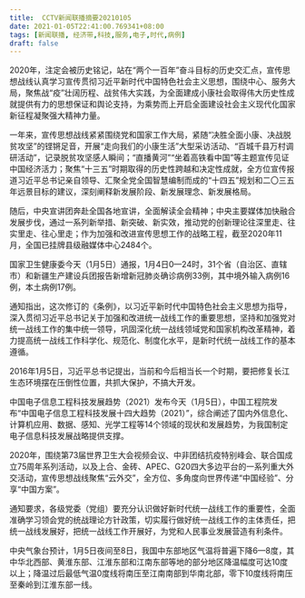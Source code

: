```yaml
---
title:  CCTV新闻联播摘要20210105
date: 2021-01-05T22:41:00.769341+08:00
tags: [新闻联播, 经济带,科技,服务,电子,时代,病例]
draft: false
---
```


2020年，注定会被历史铭记，站在“两个一百年”奋斗目标的历史交汇点，宣传思想战线认真学习宣传贯彻习近平新<span class="keywords_content">时代</span>中国特色社会主义思想，围绕中心、<span class="keywords_fund">服务</span>大局，聚焦战“疫”壮阔历程、战贫伟大实践，为全面建成小康社会取得伟大历史性成就提供有力的思想保证和舆论支持，为乘势而上开启全面建设社会主义现代化国家新征程凝聚强大精神力量。

一年来，宣传思想战线紧紧围绕党和国家工作大局，紧随“决胜全面小康、决战脱贫攻坚”的铿锵足音，开展“走向我们的小康生活”大型采访活动、“百城千县万村调研活动”，记录脱贫攻坚感人瞬间；“直播黄河”“坐着高铁看中国”等主题宣传见证中国经济活力；聚焦“十三五”时期取得的历史性跨越和决定性成就，全方位宣传报道习近平总书记亲自领导、汇聚全党全国智慧编制而成的“十四五”规划和二〇三五年远景目标的建议，深刻阐释新发展阶段、新发展理念、新发展格局。

随后，中央宣讲团奔赴全国各地宣讲，全面解读全会精神；中央主要媒体加快融合发展步伐，通过一系列新举措、新突破、新实效，推动党的创新理论往深里走、往实里走、往心里走；作为加强和改进宣传思想工作的战略工程，截至2020年11月，全国已挂牌县级融媒体中心2484个。

国家卫生健康委今天（1月5日）通报，1月4日0—24时，31个省（自治区、直辖市）和新疆生产建设兵团报告新增新冠肺炎确诊<span class="keywords_content">病例</span>33例，其中境外输入<span class="keywords_content">病例</span>16例，本土<span class="keywords_content">病例</span>17例。

通知指出，这次修订的《条例》，以习近平新<span class="keywords_content">时代</span>中国特色社会主义思想为指导，深入贯彻习近平总书记关于加强和改进统一战线工作的重要思想，坚持和加强党对统一战线工作的集中统一领导，巩固深化统一战线领域党和国家机构改革精神，着力提高统一战线工作科学化、规范化、制度化水平，是新<span class="keywords_content">时代</span>统一战线工作的基本遵循。

2016年1月5日，习近平总书记提出，当前和今后相当长一个时期，要把修复长江生态环境摆在压倒性位置，共抓大保护，不搞大开发。

中国<span class="keywords_fund">电子</span>信息工程<span class="keywords_fund">科技</span>发展趋势（2021）发布今天（1月5日），中国工程院发布“中国<span class="keywords_fund">电子</span>信息工程<span class="keywords_fund">科技</span>发展十四大趋势（2021）”，综合阐述了国内外信息化、计算机应用、数据、感知、光学工程等14个领域的现状和发展趋势，为我国制定<span class="keywords_fund">电子</span>信息<span class="keywords_fund">科技</span>发展战略提供支撑。

2020年，围绕第73届世界卫生大会视频会议、中非团结抗疫特别峰会、联合国成立75周年系列活动，以及上合、金砖、APEC、G20四大多边平台的一系列重大外交活动，宣传思想战线聚焦“云外交”，全方位、多角度向世界传递“中国经验”、分享“中国方案”。

通知要求，各级党委（党组）要充分认识做好新<span class="keywords_content">时代</span>统一战线工作的重要性，全面准确学习领会党的统战理论方针政策，切实履行做好统一战线工作的主体责任，把统一战线发展好，把统一战线工作开展好，为党和人民事业发展营造有利条件。

中央气象台预计，1月5日夜间至8日，我国中东部地区气温将普遍下降6—8度，其中华北西部、黄淮东部、江淮东部和江南东部等地的部分地区降温幅度可达10度以上；降温过后最低气温0度线将南压至江南南部到华南北部，零下10度线将南压至秦岭到江淮东部一线。
